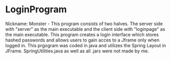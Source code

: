 # LoginProgram
Nickname: Monster - 
This program consists of two halves. The server side with "server" as the main executable and the client side with "loginpage" as the main executable. This program creates a login interface which stores hashed passwords and allows users to gain acces to a Jframe only when logged in. This prgogram was coded in java and utilizes the Spring Layout in JFrame.
SpringUtilities.java as well as all .jars were not made by me.

